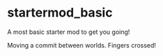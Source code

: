 # startermod_basic
A most basic starter mod to get you going!

Moving a commit between worlds.  Fingers crossed!


